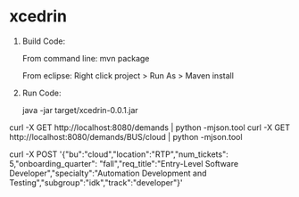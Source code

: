 # xcedrin

1. Build Code:

	From command line:
	mvn package
	
	From eclipse:
	Right click project > Run As > Maven install

2. Run Code:

	java -jar target/xcedrin-0.0.1.jar

curl -X GET http://localhost:8080/demands | python -mjson.tool
curl -X GET http://localhost:8080/demands/BUS/cloud | python -mjson.tool

curl -X POST '{"bu":"cloud","location":"RTP","num_tickets": 5,"onboarding_quarter": "fall","req_title":"Entry-Level Software Developer","specialty":"Automation Development and Testing","subgroup":"idk","track":"developer"}'
